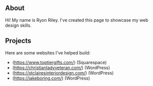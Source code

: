 ## About

Hi! My name is Ryon Riley. I've created this page to showcase my web design skills.

## Projects
Here are some websites I've helped build:
- (https://www.toptiergifts.com/) (Squarespace)
- (https://christianladyveteran.com/) (WordPress)
- (https://stclairesinteriordesign.com/) (WordPress)
- (https://jakeboring.com/) (WordPress)